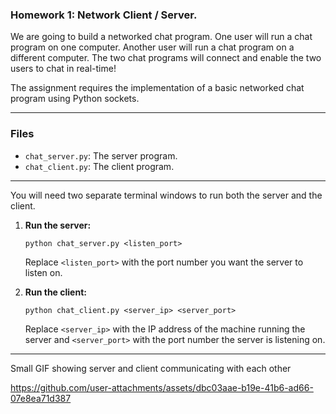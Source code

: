 ### Homework 1: Network Client / Server.

We are going to build a networked chat program. One user will run a chat program on one computer. Another user will run a chat program on a different computer. The two chat programs will connect and enable the two users to chat in real-time!


The assignment requires the implementation of a basic networked chat program using Python sockets.

---

### Files

* `chat_server.py`: The server program.
* `chat_client.py`: The client program.

---

You will need two separate terminal windows to run both the server and the client.

1.  **Run the server:**
    ```
    python chat_server.py <listen_port>
    ```
    Replace `<listen_port>` with the port number you want the server to listen on.

2.  **Run the client:**
    ```
    python chat_client.py <server_ip> <server_port>
    ```
    Replace `<server_ip>` with the IP address of the machine running the server and `<server_port>` with the port number the server is listening on.

---

Small GIF showing server and client communicating with each other


https://github.com/user-attachments/assets/dbc03aae-b19e-41b6-ad66-07e8ea71d387


